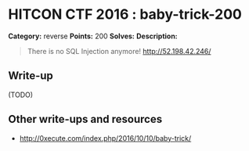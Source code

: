 # HITCON CTF 2016 : baby-trick-200

**Category:** reverse
**Points:** 200
**Solves:**
**Description:**

> There is no SQL Injection anymore! <http://52.198.42.246/>


## Write-up

(TODO)

## Other write-ups and resources

* http://0xecute.com/index.php/2016/10/10/baby-trick/

